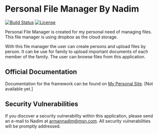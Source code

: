 # Personal File Manager By Nadim

[![Build Status](https://travis-ci.org/laravel/framework.svg)](https://travis-ci.org/laravel/framework)
[![License](https://poser.pugx.org/laravel/framework/license.svg)](https://packagist.org/packages/laravel/framework)

Personal File Manager is created for my personal need of managing files. This file manager is using dropbox as the cloud storage.

With this file manager the user can create persons and upload files by person. It can be use for family to upload important documents of each member of the family. The user can browse files from this application.

## Official Documentation

Documentation for the framework can be found on [My Personal Site](http://armannadim.com). [Not available yet.]


## Security Vulnerabilities

If you discover a security vulnerability within this application, please send an e-mail to Nadim at armannadim@msn.com. All security vulnerabilities will be promptly addressed.

